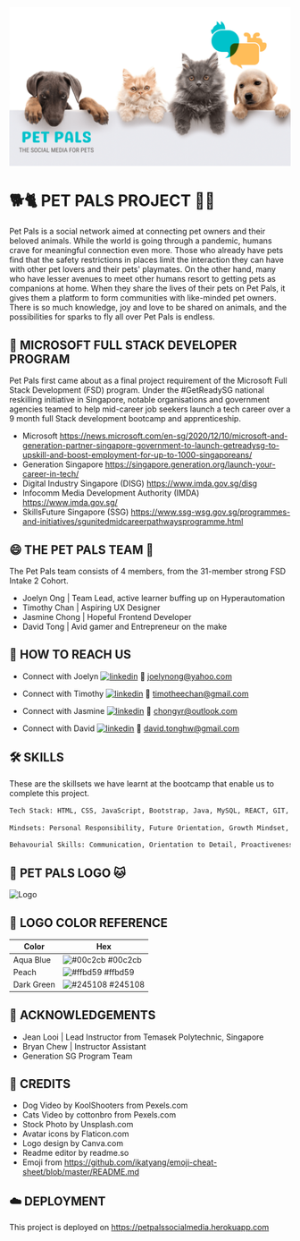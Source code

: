 ![Banner](https://github.com/joelynong/PetPals/blob/main/src/main/resources/static/images/herobanner.png)

# 🐕🐈 PET PALS PROJECT 🐇🐢

Pet Pals is a social network aimed at connecting pet owners and their beloved animals. While the world is going through a pandemic, humans crave for meaningful connection 
even more. Those who already have pets find that the safety restrictions in places limit the interaction they can have with other pet lovers and their pets' playmates. On the 
other hand, many who have lesser avenues to meet other humans resort to getting pets as companions at home. When they share the lives of their pets on Pet Pals, it gives them a platform to form communities with like-minded pet owners. There is so much knowledge,
joy and love to be shared on animals, and the possibilities for sparks to fly all over Pet Pals is endless. 

## 🚀 MICROSOFT FULL STACK DEVELOPER PROGRAM

Pet Pals first came about as a final project requirement of the Microsoft Full Stack Development (FSD) program. Under the #GetReadySG national reskilling initiative in Singapore, notable organisations and government agencies teamed to help mid-career job seekers launch a tech career over a 9 month full Stack development bootcamp and apprenticeship.

- Microsoft https://news.microsoft.com/en-sg/2020/12/10/microsoft-and-generation-partner-singapore-government-to-launch-getreadysg-to-upskill-and-boost-employment-for-up-to-1000-singaporeans/
- Generation Singapore https://singapore.generation.org/launch-your-career-in-tech/
- Digital Industry Singapore (DISG) https://www.imda.gov.sg/disg 
- Infocomm Media Development Authority (IMDA) https://www.imda.gov.sg/
- SkillsFuture Singapore (SSG) https://www.ssg-wsg.gov.sg/programmes-and-initiatives/sgunitedmidcareerpathwaysprogramme.html

## 😄 THE PET PALS TEAM 👋

The Pet Pals team consists of 4 members, from the 31-member strong FSD Intake 2 Cohort.

- Joelyn Ong | Team Lead, active learner buffing up on Hyperautomation 
- Timothy Chan | Aspiring UX Designer
- Jasmine Chong | Hopeful Frontend Developer
- David Tong | Avid gamer and Entrepreneur on the make


## 🔗 HOW TO REACH US

- Connect with Joelyn [![linkedin](https://img.shields.io/badge/linkedin-0A66C2?style=for-the-badge&logo=linkedin&logoColor=white)](https://www.linkedin.com/in/joelynong)
  📧 joelynong@yahoo.com
  
- Connect with Timothy [![linkedin](https://img.shields.io/badge/linkedin-0A66C2?style=for-the-badge&logo=linkedin&logoColor=white)](https://linkedin.com/in/timothy-chan-guo-liang)
  📧 timotheechan@gmail.com
  
- Connect with Jasmine [![linkedin](https://img.shields.io/badge/linkedin-0A66C2?style=for-the-badge&logo=linkedin&logoColor=white)](https://www.linkedin.com/in/jascyr)
  📧 chongyr@outlook.com
  
- Connect with David [![linkedin](https://img.shields.io/badge/linkedin-0A66C2?style=for-the-badge&logo=linkedin&logoColor=white)](https://www.linkedin.com/in/david-in-tech)
  📧 david.tonghw@gmail.com


## 🛠 SKILLS

These are the skillsets we have learnt at the bootcamp that enable us to complete this project.
```bash
Tech Stack: HTML, CSS, JavaScript, Bootstrap, Java, MySQL, REACT, GIT, Agile SCRUM Methodology
````
```bash
Mindsets: Personal Responsibility, Future Orientation, Growth Mindset, Persistence
````
```bash
Behavourial Skills: Communication, Orientation to Detail, Proactiveness, Teamwork
````

## 🐶 PET PALS LOGO 🐱

![Logo](https://github.com/joelynong/PetPals/blob/main/src/main/resources/static/images/pet-pals-logos/pet-pals-transparent-min.png)

    
## 🎨 LOGO COLOR REFERENCE

| Color             | Hex                                                              |
| ----------------- | -----------------------------------------------------------------|
| Aqua Blue         | ![#00c2cb](https://via.placeholder.com/10/00c2cb?text=+) #00c2cb |
| Peach             | ![#ffbd59](https://via.placeholder.com/10/ffbd59?text=+) #ffbd59 |
| Dark Green        | ![#245108](https://via.placeholder.com/10/245108?text=+) #245108 |


## 🥇 ACKNOWLEDGEMENTS

 - Jean Looi | Lead Instructor from Temasek Polytechnic, Singapore
 - Bryan Chew | Instructor Assistant
 - Generation SG Program Team
 

## 🥈 CREDITS

- Dog Video by KoolShooters from Pexels.com
- Cats Video by cottonbro from Pexels.com
- Stock Photo by Unsplash.com
- Avatar icons by Flaticon.com
- Logo design by Canva.com
- Readme editor by readme.so
- Emoji from https://github.com/ikatyang/emoji-cheat-sheet/blob/master/README.md

## ☁️ DEPLOYMENT

This project is deployed on https://petpalssocialmedia.herokuapp.com


  